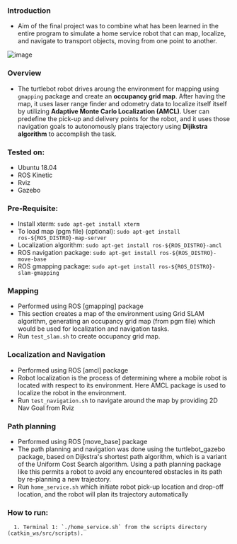 

### Introduction
   - Aim of the final project was to combine what has been learned in the entire program to simulate a home service robot that can map, localize, and navigate to transport objects, moving from one point to another. 


![image](https://user-images.githubusercontent.com/29335742/222952770-7f0280a9-9a30-4a0f-80c2-722a424e490c.png)

### Overview
   - The turtlebot robot drives aroung the environment for mapping using `gmapping` package and create an **occupancy grid map**. After having the map, it uses laser range finder and odometry data to localize itself itself by utilizing **Adaptive Monte Carlo Localization (AMCL)**. User can predefine the pick-up and delivery points for the robot, and it uses those navigation goals to autonomously plans trajectory using **Dijikstra algorithm** to accomplish the task. 
   
### Tested on:
   - Ubuntu 18.04
   - ROS Kinetic
   - Rviz
   - Gazebo

### Pre-Requisite: 
   - Install xterm: `sudo apt-get install xterm`
   - To load map (pgm file) (optional): `sudo apt-get install ros-${ROS_DISTRO}-map-server`
   - Localization algorithm: `sudo apt-get install ros-${ROS_DISTRO}-amcl`
   - ROS navigation package: `sudo apt-get install ros-${ROS_DISTRO}-move-base`
   - ROS gmapping package: `sudo apt-get install ros-${ROS_DISTRO}-slam-gmapping`
   
### Mapping
   - Performed using ROS [gmapping] package
   - This section creates a map of the environment using Grid SLAM algorithm, generating an occupancy grid map (from pgm file) which would be used for localization and navigation tasks.
   - Run `test_slam.sh` to create occupancy grid map.
 

### Localization and Navigation
   - Performed using ROS [amcl] package  
   - Robot localization is the process of determining where a mobile robot is located with respect to its environment. Here AMCL package is used to localize the robot in the environment.
   - Run `test_navigation.sh` to navigate around the map by providing 2D Nav Goal from Rviz

### Path planning
   - Performed using ROS [move_base] package
   - The path planning and navigation was done using the turtlebot_gazebo package, based on Dijkstra's shortest path algorithm, which is a variant of the Uniform Cost Search algorithm. Using a path planning package like this permits a robot to avoid any encountered obstacles in its path by re-planning a new trajectory.
   - Run `home_service.sh` which initiate robot pick-up location and drop-off location, and the robot will plan its trajectory automatically
   
### **How to run**:
      1. Terminal 1: `./home_service.sh` from the scripts directory (catkin_ws/src/scripts).
